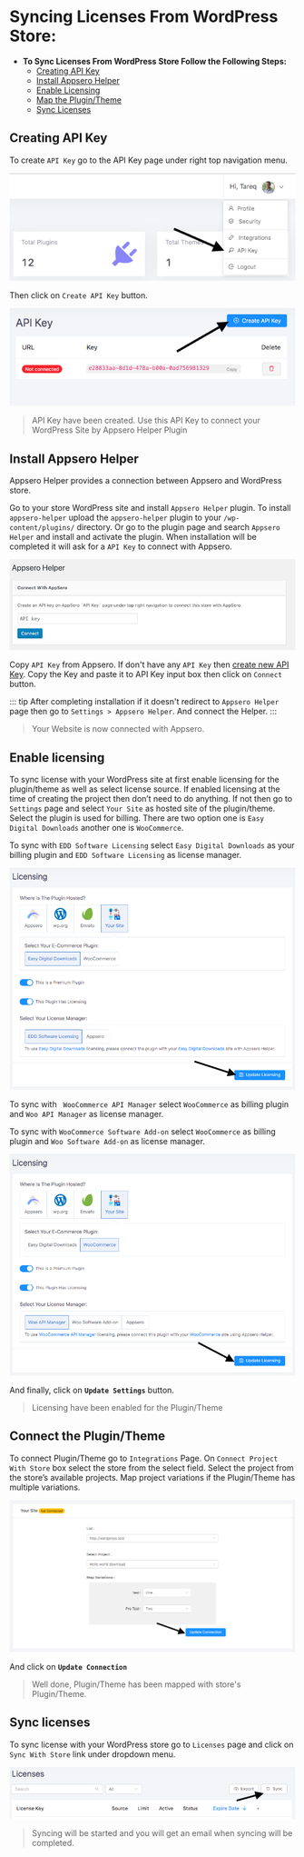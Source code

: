 # Syncing Licenses From WordPress Store:

- **To Sync Licenses From WordPress Store Follow the Following Steps:**
    - [Creating API Key](#creating-api-key)
    - [Install Appsero Helper](#install-appsero-helper)
    - [Enable Licensing](#enable-licensing)
    - [Map the Plugin/Theme](#connect-the-plugin-theme)
    - [Sync Licenses](#sync-licenses)

## Creating API Key

To create `API Key` go to the API Key page under right top navigation menu.

![API Key](../images/api-key/1.png)

Then click on `Create API Key` button.

![Create API Key](../images/api-key/2.png)

> API Key have been created. Use this API Key to connect your WordPress Site by Appsero Helper Plugin

## Install Appsero Helper

Appsero Helper provides a connection between Appsero and WordPress store.

Go to your store WordPress site and install `Appsero Helper` plugin. To install `appsero-helper` upload the `appsero-helper` plugin to your `/wp-content/plugins/` directory. Or go to the plugin page and search `Appsero Helper` and install and activate the plugin. When installation will be completed it will ask for a `API Key` to connect with Appsero.
 
 ![Activate Appsero Helper](../images/api-key/activate-wordpress.png)
 
 Copy `API Key` from Appsero. If don't have any `API Key` then [create new API Key](/). Copy the Key and paste it to API Key input box then click on `Connect` button.
 
 ::: tip
 After completing installation if it doesn't redirect to `Appsero Helper` page then go to `Settings > Appsero Helper`. And connect the Helper.
 :::

> Your Website is now connected with Appsero.

## Enable licensing

To sync license with your WordPress site at first enable licensing for the plugin/theme as well as select license source. If enabled licensing at the time of creating the project then don’t need to do anything. If not then go to `Settings` page and select `Your Site` as hosted site of the plugin/theme. Select the plugin is used for billing. There are two option one is `Easy Digital Downloads` another one is `WooCommerce`.  

To sync with `EDD Software Licensing` select `Easy Digital Downloads` as your billing plugin and `EDD Software Licensing` as license manager. 

![General Settings](../images/settings/1.png)

To sync with ` WooCommerce API Manager` select `WooCommerce` as billing plugin and `Woo API Manager` as license manager. 
               
To sync with `WooCommerce Software Add-on` select `WooCommerce` as billing plugin and `Woo Software Add-on` as license manager. 

![General Settings](../images/settings/2.png)

And finally, click on **`Update Settings`** button.

> Licensing have been enabled for the Plugin/Theme


## Connect the Plugin/Theme

To connect Plugin/Theme go to `Integrations` Page. On `Connect Project With Store` box select the store from the select field. 
Select the project from the store’s available projects. Map project variations if the Plugin/Theme has multiple variations. 

![Connect Project With Store](../images/api-key/3.png)

And click on **`Update Connection`**

> Well done, Plugin/Theme has been mapped with store's Plugin/Theme.


## Sync licenses

To sync license with your WordPress store go to `Licenses` page and click on `Sync With Store` link under dropdown menu.

![API Key](../images/license-syncing.png)

> Syncing will be started and you will get an email when syncing will be completed. 


